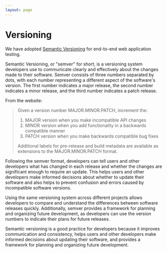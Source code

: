 ```yaml
---
layout: page
---
```


# Versioning

We have adopted [Semantic Versioning](https://www.cypress.io) for end-to-end web application testing.

Semantic Versioning, or "semver" for short, is a versioning system developers use to communicate clearly and effectively about the changes made to their software. Semver consists of three numbers separated by dots, with each number representing a different aspect of the software's version. The first number indicates a major release, the second number indicates a minor release, and the third number indicates a patch release.

From the website:

> Given a version number MAJOR.MINOR.PATCH, increment the:
>
>   1. MAJOR version when you make incompatible API changes
>   2. MINOR version when you add functionality in a backwards compatible manner
>   3. PATCH version when you make backwards compatible bug fixes
>
> Additional labels for pre-release and build metadata are available as extensions to the MAJOR.MINOR.PATCH format.

Following the semver format, developers can tell users and other developers what has changed in each release and whether the changes are significant enough to require an update. This helps users and other developers make informed decisions about whether to update their software and also helps to prevent confusion and errors caused by incompatible software versions.

Using the same versioning system across different projects allows developers to compare and understand the differences between software releases quickly. Additionally, semver provides a framework for planning and organizing future development, as developers can use the version numbers to indicate their plans for future releases.

Semantic versioning is a good practice for developers because it improves communication and consistency, helps users and other developers make informed decisions about updating their software, and provides a framework for planning and organizing future development.
